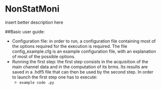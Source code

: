 # NonStatMoni
insert better description here

##Basic user guide:
* Configuration file: in order to run, a configuration file containing most of the options required for the execution is required. The file config_example.cfg is an example configuration file, with an explanation of most of the possible options.
* Running the first step: the first step consists in the acquisition of the main channel data and in the computation of its brms. Its results are saved in a .hdf5 file that can then be used by the second step. 
In order to launch  the first step one has to execute:
  * `example code .py`
